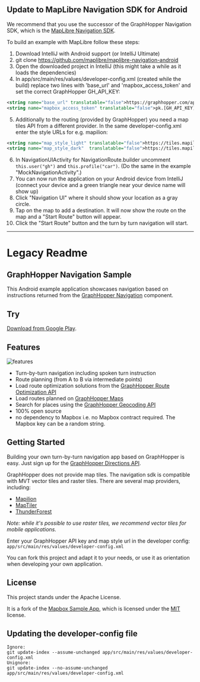 ## Update to MapLibre Navigation SDK for Android

We recommend that you use the successor of the GraphHopper Navigation SDK, which is the [MapLibre Navigation SDK](https://github.com/maplibre/maplibre-navigation-android).

To build an example with MapLibre follow these steps:

 1. Download IntelliJ with Android support (or IntelliJ Ultimate)
 2. git clone https://github.com/maplibre/maplibre-navigation-android
 3. Open the downloaded project in IntelliJ (this might take a while as it loads the dependencies)
 4. In app/src/main/res/values/developer-config.xml (created while the build) replace two lines with 'base_url' and 'mapbox_access_token' and set the correct GraphHopper GH_API_KEY:
   ```xml
   <string name="base_url" translatable="false">https://graphhopper.com/api/1/navigate/</string>
   <string name="mapbox_access_token" translatable="false">pk.[GH_API_KEY]</string>
   ```
 5. Additionally to the routing (provided by GraphHopper) you need a map tiles API from a different provider. In the same developer-config.xml enter the style URLs for e.g. mapilion:
   ```xml
   <string name="map_style_light" translatable="false">https://tiles.mapilion.com/assets/osm-bright/style.json?key=MAP_API_KEY</string>
   <string name="map_style_dark"  translatable="false">https://tiles.mapilion.com/assets/dark-matter/style.json?key=MAP_API_KEY</string>
   ```
 6. In NavigationUIActivity for NavigationRoute.builder uncomment `this.user("gh")` and `this.profile("car")`. (Do the same in the example "MockNavigationActivity".)
 7. You can now run the application on your Android device from IntelliJ (connect your device and a green triangle near your device name will show up)
 8. Click "Navigation UI" where it should show your location as a gray circle.
 9. Tap on the map to add a destination. It will now show the route on the map and a "Start Route" button will appear.
 10. Click the "Start Route" button and the turn by turn navigation will start.

---------

# Legacy Readme

## GraphHopper Navigation Sample

This Android example application showcases navigation based on instructions returned from the [GraphHopper Navigation](https://github.com/graphhopper/graphhopper/tree/master/navigation) component.

## Try

[Download from Google Play](https://play.google.com/store/apps/details?id=com.graphhopper.navigation.example).

## Features

![features](./files/graphhopper-navigation-example.png "Feature Screenshot")

- Turn-by-turn navigation including spoken turn instruction
- Route planning (from A to B via intermediate points)
- Load route optimization solutions from the [GraphHopper Route Optimization API](https://graphhopper.com/api/1/docs/route-optimization/)
- Load routes planned on [GraphHopper Maps](https://graphhopper.com/maps/)
- Search for places using the [GraphHopper Geocoding API](https://graphhopper.com/api/1/docs/geocoding/)
- 100% open source
- no dependency to Mapbox i.e. no Mapbox contract required. The Mapbox key can be a random string.

## Getting Started

Building your own turn-by-turn navigation app based on GraphHopper is easy. Just sign up for the [GraphHopper Directions API](https://www.graphhopper.com/products/).

GraphHopper does not provide map tiles. The navigation sdk is compatible with MVT vector tiles and raster tiles. There are several map providers, including:
- [Mapilion](https://mapilion.com/)
- [MapTiler](https://www.maptiler.com/cloud/)
- [ThunderForest](http://thunderforest.com/)

*Note: while it's possible to use raster tiles, we recommend vector tiles for mobile applications.*

Enter your GraphHopper API key and map style url in the developer config: `app/src/main/res/values/developer-config.xml`

You can fork this project and adapt it to your needs, or use it as orientation when developing your own application.

## License

This project stands under the Apache License.

It is a fork of the [Mapbox Sample App](https://github.com/mapbox/mapbox-navigation-android/tree/master/app),
which is licensed under the [MIT](https://github.com/mapbox/mapbox-navigation-android/blob/master/LICENSE) license.

## Updating the developer-config file

```
Ignore:
git update-index --assume-unchanged app/src/main/res/values/developer-config.xml
Unignore:
git update-index --no-assume-unchanged app/src/main/res/values/developer-config.xml
```

